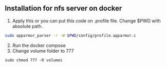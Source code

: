 ## Installation for nfs server on docker
1. Apply this or you can put this code on .profile file. Change $PWD with absolute path.
```bash
sudo apparmor_parser -r -W $PWD/config/profile.apparmor.c
```
2. Run the docker compose
3. Change volume folder to 777
```
sudo chmod 777 -R volumes
```